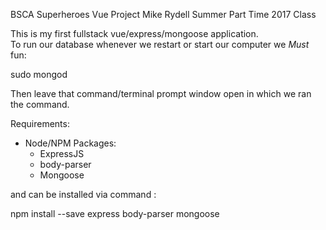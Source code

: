 BSCA Superheroes Vue Project
Mike Rydell
Summer Part Time 2017 Class

This is my first fullstack vue/express/mongoose application.  
To run our database whenever we restart or start our computer we *Must* fun:

sudo mongod

Then leave that command/terminal prompt window open  in which we ran the command.

Requirements:
- Node/NPM Packages:
  - ExpressJS
  - body-parser
  - Mongoose

and can be installed via command :

  npm install --save express body-parser mongoose
